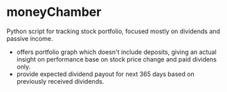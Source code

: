 # moneyChamber
Python script for tracking stock portfolio, focused mostly on dividends and passive income.
- offers portfolio graph which doesn't include deposits, giving an actual insight on performance base on stock price change and paid dividens only.
- provide expected dividend payout for next 365 days based on previously received dividends.


